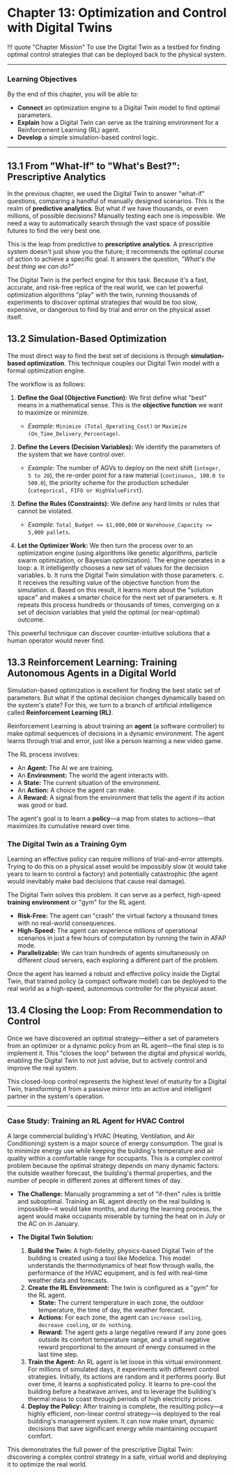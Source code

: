 # Chapter 13: Optimization and Control with Digital Twins

!!! quote "Chapter Mission"
    To use the Digital Twin as a testbed for finding optimal control strategies that can be deployed back to the physical system.

---

### Learning Objectives

By the end of this chapter, you will be able to:

*   **Connect** an optimization engine to a Digital Twin model to find optimal parameters.
*   **Explain** how a Digital Twin can serve as the training environment for a Reinforcement Learning (RL) agent.
*   **Develop** a simple simulation-based control logic.

---

## 13.1 From "What-If" to "What's Best?": Prescriptive Analytics

In the previous chapter, we used the Digital Twin to answer "what-if" questions, comparing a handful of manually designed scenarios. This is the realm of **predictive analytics**. But what if we have thousands, or even millions, of possible decisions? Manually testing each one is impossible. We need a way to automatically search through the vast space of possible futures to find the very best one.

This is the leap from predictive to **prescriptive analytics**. A prescriptive system doesn't just show you the future; it recommends the optimal course of action to achieve a specific goal. It answers the question, *"What's the best thing we can do?"*

The Digital Twin is the perfect engine for this task. Because it's a fast, accurate, and risk-free replica of the real world, we can let powerful optimization algorithms "play" with the twin, running thousands of experiments to discover optimal strategies that would be too slow, expensive, or dangerous to find by trial and error on the physical asset itself.

## 13.2 Simulation-Based Optimization

The most direct way to find the best set of decisions is through **simulation-based optimization**. This technique couples our Digital Twin model with a formal optimization engine.

The workflow is as follows:

1.  **Define the Goal (Objective Function):** We first define what "best" means in a mathematical sense. This is the **objective function** we want to maximize or minimize.
    *   *Example:* `Minimize (Total_Operating_Cost)` or `Maximize (On_Time_Delivery_Percentage)`.

2.  **Define the Levers (Decision Variables):** We identify the parameters of the system that we have control over.
    *   *Example:* The number of AGVs to deploy on the next shift (`integer, 5 to 20`), the re-order point for a raw material (`continuous, 100.0 to 500.0`), the priority scheme for the production scheduler (`categorical, FIFO or HighValueFirst`).

3.  **Define the Rules (Constraints):** We define any hard limits or rules that cannot be violated.
    *   *Example:* `Total_Budget <= $1,000,000` or `Warehouse_Capacity <= 5,000 pallets`.

4.  **Let the Optimizer Work:** We then turn the process over to an optimization engine (using algorithms like genetic algorithms, particle swarm optimization, or Bayesian optimization). The engine operates in a loop:
    a.  It intelligently chooses a new set of values for the decision variables.
    b.  It runs the Digital Twin simulation with those parameters.
    c.  It receives the resulting value of the objective function from the simulation.
    d.  Based on this result, it learns more about the "solution space" and makes a smarter choice for the next set of parameters.
    e.  It repeats this process hundreds or thousands of times, converging on a set of decision variables that yield the optimal (or near-optimal) outcome.

This powerful technique can discover counter-intuitive solutions that a human operator would never find.

## 13.3 Reinforcement Learning: Training Autonomous Agents in a Digital World

Simulation-based optimization is excellent for finding the best static set of parameters. But what if the optimal decision changes dynamically based on the system's state? For this, we turn to a branch of artificial intelligence called **Reinforcement Learning (RL)**.

Reinforcement Learning is about training an **agent** (a software controller) to make optimal sequences of decisions in a dynamic environment. The agent learns through trial and error, just like a person learning a new video game.

The RL process involves:
*   An **Agent:** The AI we are training.
*   An **Environment:** The world the agent interacts with.
*   A **State:** The current situation of the environment.
*   An **Action:** A choice the agent can make.
*   A **Reward:** A signal from the environment that tells the agent if its action was good or bad.

The agent's goal is to learn a **policy**—a map from states to actions—that maximizes its cumulative reward over time.

### The Digital Twin as a Training Gym
Learning an effective policy can require millions of trial-and-error attempts. Trying to do this on a physical asset would be impossibly slow (it would take years to learn to control a factory) and potentially catastrophic (the agent would inevitably make bad decisions that cause real damage).

The Digital Twin solves this problem. It can serve as a perfect, high-speed **training environment** or "gym" for the RL agent.

*   **Risk-Free:** The agent can "crash" the virtual factory a thousand times with no real-world consequences.
*   **High-Speed:** The agent can experience millions of operational scenarios in just a few hours of computation by running the twin in AFAP mode.
*   **Parallelizable:** We can train hundreds of agents simultaneously on different cloud servers, each exploring a different part of the problem.

Once the agent has learned a robust and effective policy inside the Digital Twin, that trained policy (a compact software model) can be deployed to the real world as a high-speed, autonomous controller for the physical asset.

## 13.4 Closing the Loop: From Recommendation to Control

Once we have discovered an optimal strategy—either a set of parameters from an optimizer or a dynamic policy from an RL agent—the final step is to implement it. This "closes the loop" between the digital and physical worlds, enabling the Digital Twin to not just advise, but to actively control and improve the real system.



This closed-loop control represents the highest level of maturity for a Digital Twin, transforming it from a passive mirror into an active and intelligent partner in the system's operation.

---

### Case Study: Training an RL Agent for HVAC Control

A large commercial building's HVAC (Heating, Ventilation, and Air Conditioning) system is a major source of energy consumption. The goal is to minimize energy use while keeping the building's temperature and air quality within a comfortable range for occupants. This is a complex control problem because the optimal strategy depends on many dynamic factors: the outside weather forecast, the building's thermal properties, and the number of people in different zones at different times of day.

*   **The Challenge:** Manually programming a set of "if-then" rules is brittle and suboptimal. Training an RL agent directly on the real building is impossible—it would take months, and during the learning process, the agent would make occupants miserable by turning the heat on in July or the AC on in January.

*   **The Digital Twin Solution:**
    1.  **Build the Twin:** A high-fidelity, physics-based Digital Twin of the building is created using a tool like Modelica. This model understands the thermodynamics of heat flow through walls, the performance of the HVAC equipment, and is fed with real-time weather data and forecasts.
    2.  **Create the RL Environment:** The twin is configured as a "gym" for the RL agent.
        *   **State:** The current temperature in each zone, the outdoor temperature, the time of day, the weather forecast.
        *   **Actions:** For each zone, the agent can `increase cooling`, `decrease cooling`, or `do nothing`.
        *   **Reward:** The agent gets a large negative reward if any zone goes outside its comfort temperature range, and a small negative reward proportional to the amount of energy consumed in the last time step.
    3.  **Train the Agent:** An RL agent is let loose in this virtual environment. For millions of simulated days, it experiments with different control strategies. Initially, its actions are random and it performs poorly. But over time, it learns a sophisticated policy. It learns to pre-cool the building before a heatwave arrives, and to leverage the building's thermal mass to coast through periods of high electricity prices.
    4.  **Deploy the Policy:** After training is complete, the resulting policy—a highly efficient, non-linear control strategy—is deployed to the real building's management system. It can now make smart, dynamic decisions that save significant energy while maintaining occupant comfort.

This demonstrates the full power of the prescriptive Digital Twin: discovering a complex control strategy in a safe, virtual world and deploying it to optimize the real world.